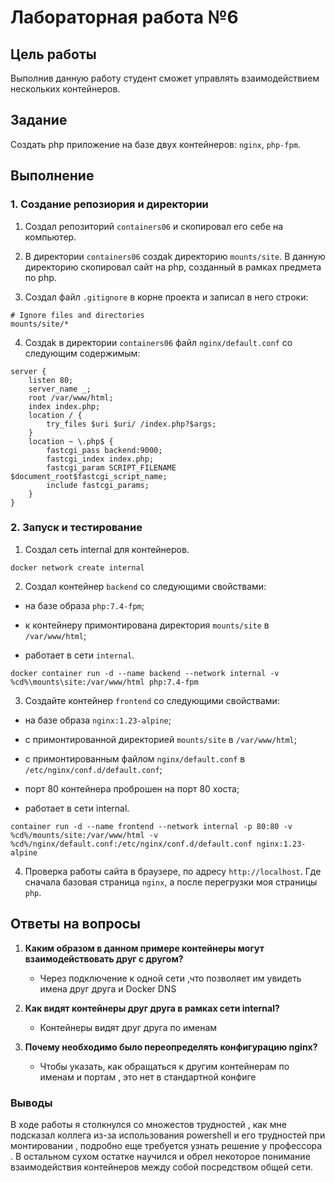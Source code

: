 # Лабораторная работа №6

## Цель работы

Выполнив данную работу студент сможет управлять взаимодействием нескольких контейнеров.

## Задание

Создать php приложение на базе двух контейнеров: `nginx`, `php-fpm`.


## Выполнение 

### 1. Создание репозиория и директории

1. Создал репозиторий `containers06` и скопировал его себе на компьютер.

2. В директории `containers06` создаk директорию `mounts/site`. В данную директорию скопировал сайт на php, созданный в рамках предмета по php.

3. Создал файл `.gitignore` в корне проекта и записал в него строки:

```
# Ignore files and directories
mounts/site/*
```

4. Создаk в директории `containers06` файл `nginx/default.conf` со следующим содержимым:

```
server {
    listen 80;
    server_name _;
    root /var/www/html;
    index index.php;
    location / {
        try_files $uri $uri/ /index.php?$args;
    }
    location ~ \.php$ {
        fastcgi_pass backend:9000;
        fastcgi_index index.php;
        fastcgi_param SCRIPT_FILENAME $document_root$fastcgi_script_name;
        include fastcgi_params;
    }
}
```

### 2. Запуск и тестирование

1. Создал сеть internal для контейнеров.

`docker network create internal`

2. Создал контейнер `backend` со следующими свойствами:

- на базе образа `php:7.4-fpm`;

- к контейнеру примонтирована директория `mounts/site` в `/var/www/html`;

- работает в сети `internal`.

`docker container run -d --name backend --network internal -v %cd%\mounts\site:/var/www/html php:7.4-fpm `



3. Создайте контейнер `frontend` со следующими свойствами:

- на базе образа `nginx:1.23-alpine`;

- с примонтированной директорией `mounts/site` в `/var/www/html`;

- с примонтированным файлом `nginx/default.conf` в `/etc/nginx/conf.d/default.conf`;

- порт 80 контейнера проброшен на порт 80 хоста;

- работает в сети internal.

`container run -d --name frontend --network internal -p 80:80 -v %cd%/mounts/site:/var/www/html -v %cd%/nginx/default.conf:/etc/nginx/conf.d/default.conf nginx:1.23-alpine`

4. Проверка работы сайта в браузере, по адресу `http://localhost`. Где сначала базовая страница `nginx`, а после перегрузки моя страницы `php`.


## Ответы на вопросы

1. **Каким образом в данном примере контейнеры могут взаимодействовать друг с другом?**
    
    - Через подключение к одной сети ,что позволяет им увидеть имена друг друга и  Docker DNS

2. **Как видят контейнеры друг друга в рамках сети internal?** 
    
    -  Контейнеры видят друг друга по именам

3. **Почему необходимо было переопределять конфигурацию nginx?** 
   
   - Чтобы указать, как обращаться к другим контейнерам по именам и портам , это нет в стандартной конфиге


### Выводы

В ходе работы я столкнулся со множестов трудностей , как мне подсказал коллега из-за использования powershell и его трудностей при монтировании , подробно еще требуется узнать решение у профессора . В остальном сухом остатке научился и обрел некоторое понимание взаимодействия контейнеров между собой посредством общей сети. 